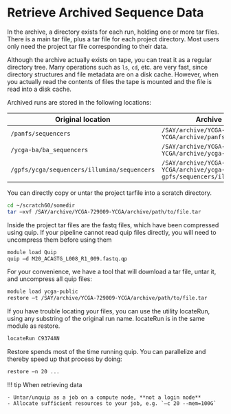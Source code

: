 # Retrieve Archived Sequence Data

In the archive, a directory exists for each run, holding one or more tar files. There is a main tar file, plus a tar file for each project directory. Most users only need the project tar file corresponding to their data.

Although the archive actually exists on tape, you can treat it as a regular directory tree. Many operations such as `ls`, `cd`, etc. are very fast, since directory structures and file metadata are on a disk cache. However, when you actually read the contents of files the tape is mounted and the file is read into a disk cache.

Archived runs are stored in the following locations:

| Original location                           | Archive location                                                                 |
|---------------------------------------------|----------------------------------------------------------------------------------|
| `/panfs/sequencers`                         | `/SAY/archive/YCGA-729009-YCGA/archive/panfs/sequencers`                         |
| `/ycga-ba/ba_sequencers`                    | `/SAY/archive/YCGA-729009-YCGA/archive/ycga-ba/ba_sequencers`                    |
| `/gpfs/ycga/sequencers/illumina/sequencers` | `/SAY/archive/YCGA-729009-YCGA/archive/ycga-gpfs/sequencers/illumina/sequencers` |

You can directly copy or untar the project tarfile into a scratch directory.

``` bash
cd ~/scratch60/somedir
tar –xvf /SAY/archive/YCGA-729009-YCGA/archive/path/to/file.tar
```

Inside the project tar files are the fastq files, which have been compressed using quip. If your pipeline cannot read quip files directly, you will need to uncompress them before using them

``` bash
module load Quip
quip –d M20_ACAGTG_L008_R1_009.fastq.qp
```

For your convenience, we have a tool that will download a tar file, untar it, and uncompress all quip files:

``` bash
module load ycga-public
restore –t /SAY/archive/YCGA-729009-YCGA/archive/path/to/file.tar
```

If you have trouble locating your files, you can use the utility locateRun, using any substring of the original run name. locateRun is in the same module as restore.

``` bash
locateRun C9374AN
```

Restore spends most of the time running quip. You can parallelize and thereby speed up that process by doing:

``` bash
restore –n 20 ...
```

!!! tip
    When retrieving data

    - Untar/unquip as a job on a compute node, **not a login node**
    - Allocate sufficient resources to your job, e.g. `–c 20 --mem=100G`